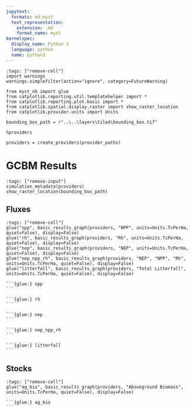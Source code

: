 ```yaml
---
jupytext:
  formats: md:myst
  text_representation:
    extension: .md
    format_name: myst
kernelspec:
  display_name: Python 3
  language: python
  name: python3
---
```


```{code-cell} ipython3
:tags: ["remove-cell"]
import warnings
warnings.simplefilter(action="ignore", category=FutureWarning)

from myst_nb import glue
from catplotlib.reporting.util.templatehelper import *
from catplotlib.reporting.plot.basic import *
from catplotlib.spatial.display.raster import show_raster_location
from catplotlib.provider.units import Units

bounding_box_path = r"..\..\layers\tiled\bounding_box.tif"

%providers

providers = create_providers(provider_paths)
```

# GCBM Results
```{code-cell} ipython3
:tags: ["remove-input"]
simulation_metadata(providers)
show_raster_location(bounding_box_path)
```

## Fluxes

```{code-cell} ipython3
:tags: ["remove-cell"]
glue("npp", basic_results_graph(providers, "NPP", units=Units.TcPerHa, quiet=False), display=False)
glue("rh", basic_results_graph(providers, "Rh", units=Units.TcPerHa, quiet=False), display=False)
glue("nep", basic_results_graph(providers, "NEP", units=Units.TcPerHa, quiet=False), display=False)
glue("nep_npp_rh", basic_results_graph(providers, "NEP", "NPP", "Rh", units=Units.TcPerHa, quiet=False), display=False)
glue("litterfall", basic_results_graph(providers, "Total Litterfall", units=Units.TcPerHa, quiet=False), display=False)
```

````{tabbed} NPP
```{glue:} npp
```
````

````{tabbed} Rh
```{glue:} rh
```
````

````{tabbed} NEP
```{glue:} nep
```
````

````{tabbed} All
```{glue:} nep_npp_rh
```
````

````{tabbed} Litterfall
```{glue:} litterfall
```
````

## Stocks

```{code-cell} ipython3
:tags: ["remove-cell"]
glue("ag_bio", basic_results_graph(providers, "Aboveground Biomass", units=Units.TcPerHa, quiet=False), display=False)
```

````{tabbed} Aboveground Biomass
```{glue:} ag_bio
```
````
